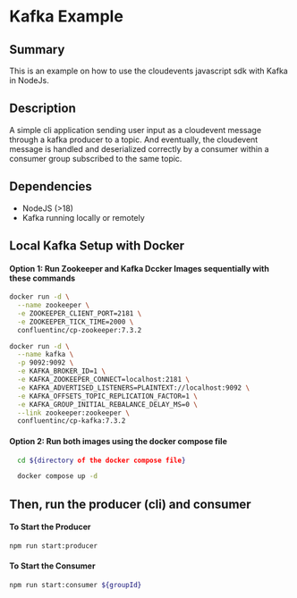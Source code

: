 # Kafka Example

## Summary
This is an example on how to use the cloudevents javascript sdk with Kafka in NodeJs.


## Description 
A simple cli application sending user input as a cloudevent message through a kafka producer to a topic. And eventually, the cloudevent message is handled and deserialized correctly by a consumer within a consumer group subscribed to the same topic.

## Dependencies
- NodeJS (>18)
- Kafka running locally or remotely

## Local Kafka Setup with Docker

#### Option 1:  Run Zookeeper and Kafka Dccker Images sequentially with these commands 

```bash
docker run -d \
  --name zookeeper \
  -e ZOOKEEPER_CLIENT_PORT=2181 \
  -e ZOOKEEPER_TICK_TIME=2000 \
  confluentinc/cp-zookeeper:7.3.2

```
```bash
docker run -d \
  --name kafka \
  -p 9092:9092 \
  -e KAFKA_BROKER_ID=1 \
  -e KAFKA_ZOOKEEPER_CONNECT=localhost:2181 \
  -e KAFKA_ADVERTISED_LISTENERS=PLAINTEXT://localhost:9092 \
  -e KAFKA_OFFSETS_TOPIC_REPLICATION_FACTOR=1 \
  -e KAFKA_GROUP_INITIAL_REBALANCE_DELAY_MS=0 \
  --link zookeeper:zookeeper \
  confluentinc/cp-kafka:7.3.2

```

#### Option 2: Run both images using the docker compose file

```bash
  cd ${directory of the docker compose file}

  docker compose up -d
```

## Then, run the producer (cli) and consumer

#### To Start the Producer
```bash
npm run start:producer
```

#### To Start the Consumer
```bash
npm run start:consumer ${groupId}
```
